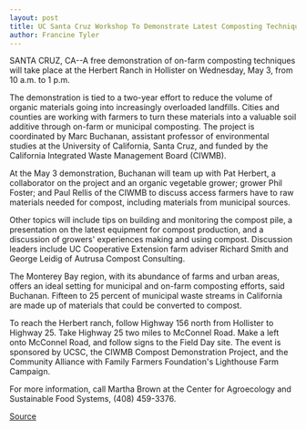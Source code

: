 ```yaml
---
layout: post
title: UC Santa Cruz Workshop To Demonstrate Latest Composting Techniques
author: Francine Tyler
---
```


SANTA CRUZ, CA--A free demonstration of on-farm composting  techniques will take place at the Herbert Ranch in Hollister on  Wednesday, May 3, from 10 a.m. to 1 p.m.

The demonstration is tied to a two-year effort to reduce the  volume of organic materials going into increasingly overloaded  landfills. Cities and counties are working with farmers to turn these  materials into a valuable soil additive through on-farm or municipal  composting. The project is coordinated by Marc Buchanan, assistant  professor of environmental studies at the University of California,  Santa Cruz, and funded by the California Integrated Waste  Management Board (CIWMB).

At the May 3 demonstration, Buchanan will team up with Pat  Herbert, a collaborator on the project and an organic vegetable  grower; grower Phil Foster; and Paul Rellis of the CIWMB to discuss  access farmers have to raw materials needed for compost, including  materials from municipal sources.

Other topics will include tips on building and monitoring the  compost pile, a presentation on the latest equipment for compost  production, and a discussion of growers' experiences making and  using compost. Discussion leaders include UC Cooperative Extension  farm adviser Richard Smith and George Leidig of Autrusa Compost  Consulting.

The Monterey Bay region, with its abundance of farms and  urban areas, offers an ideal setting for municipal and on-farm  composting efforts, said Buchanan. Fifteen to 25 percent of  municipal waste streams in California are made up of materials that  could be converted to compost.

To reach the Herbert ranch, follow Highway 156 north from  Hollister to Highway 25. Take Highway 25 two miles to McConnel  Road. Make a left onto McConnel Road, and follow signs to the Field  Day site. The event is sponsored by UCSC, the CIWMB Compost  Demonstration Project, and the Community Alliance with Family  Farmers Foundation's Lighthouse Farm Campaign.

For more information, call Martha Brown at the Center for  Agroecology and Sustainable Food Systems, (408) 459-3376.

[Source](http://www1.ucsc.edu/news_events/press_releases/archive/94-95/04-95/042495-UCSC_workshop_demon.html "Permalink to 042495-UCSC_workshop_demon")
